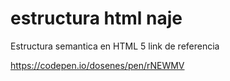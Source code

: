 # estructura html naje
Estructura semantica en HTML 5
link de referencia

https://codepen.io/dosenes/pen/rNEWMV
